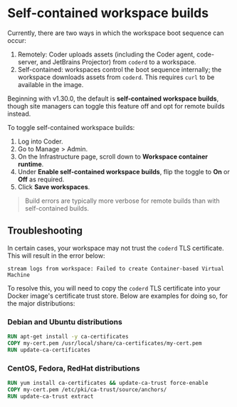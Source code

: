 # Self-contained workspace builds

Currently, there are two ways in which the workspace boot sequence can occur:

1. Remotely: Coder uploads assets (including the Coder agent, code-server, and
   JetBrains Projector) from `coderd` to a workspace.
1. Self-contained: workspaces control the boot sequence internally; the
   workspace downloads assets from `coderd`. This requires `curl` to be
   available in the image.

Beginning with v1.30.0, the default is **self-contained workspace builds**,
though site managers can toggle this feature off and opt for remote builds
instead.

To toggle self-contained workspace builds:

1. Log into Coder.
1. Go to Manage > Admin.
1. On the Infrastructure page, scroll down to **Workspace container runtime**.
1. Under **Enable self-contained workspace builds**, flip the toggle to **On**
   or **Off** as required.
1. Click **Save workspaces**.

> Build errors are typically more verbose for remote builds than with
> self-contained builds.

## Troubleshooting

In certain cases, your workspace may not trust the `coderd` TLS certificate.
This will result in the error below:

```console
stream logs from workspace: Failed to create Container-based Virtual Machine
```

To resolve this, you will need to copy the `coderd` TLS certificate into
your Docker image's certificate trust store. Below are examples for doing so,
for the major distributions:

### Debian and Ubuntu distributions

```Dockerfile
RUN apt-get install -y ca-certificates
COPY my-cert.pem /usr/local/share/ca-certificates/my-cert.pem
RUN update-ca-certificates
```

### CentOS, Fedora, RedHat distributions

```Dockerfile
RUN yum install ca-certificates && update-ca-trust force-enable
COPY my-cert.pem /etc/pki/ca-trust/source/anchors/
RUN update-ca-trust extract
```
